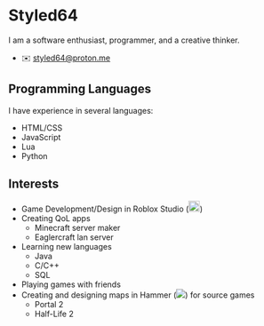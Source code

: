 
# Styled64

I am a software enthusiast, programmer, and a creative thinker.

- ✉️ styled64@proton.me
## Programming Languages

I have experience in several languages:
- HTML/CSS
- JavaScript
- Lua
- Python
## Interests
- Game Development/Design in Roblox Studio (<img src="https://static.wikia.nocookie.net/roblox/images/a/a0/Roblox_Studio_Icon_6.svg/revision/latest?cb=20230511025706" width="20"/>)
- Creating QoL apps
    + Minecraft server maker
    + Eaglercraft lan server
- Learning new languages
    + Java
    + C/C++
    + SQL
- Playing games with friends
- Creating and designing maps in Hammer (<img src="https://developer.valvesoftware.com/w/images/thumb/4/4f/Icon-Hammer_4.x.png/16px-Icon-Hammer_4.x.png"/>) for source games
    + Portal 2
    + Half-Life 2
